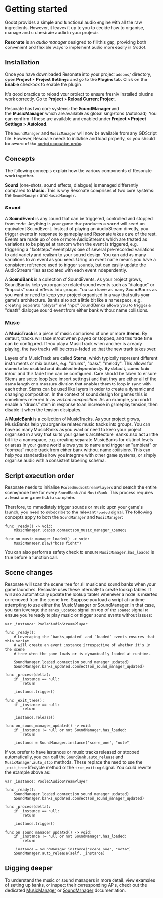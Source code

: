# Getting started

Godot provides a simple and functional audio engine with all the raw ingredients. However, it leaves it up to you to decide how to organise, manage and orchestrate audio in your projects.

**Resonate** is an *audio manager* designed to fill this gap, providing both convenient and flexible ways to implement audio more easily in Godot. 

## Installation

Once you have downloaded Resonate into your project `addons/` directory, open **Project > Project Settings** and go to the **Plugins** tab. Click on the **Enable** checkbox to enable the plugin.

It's good practice to reload your project to ensure freshly installed plugins work correctly. Go to **Project > Reload Current Project**.

Resonate has two core systems: the **SoundManager** and the **MusicManager** which are available as global singletons (Autoload). You can confirm if these are available and enabled under **Project > Project Settings > Autoload**.

The `SoundManager` and `MusicManager` will now be available from any GDScript file. However, Resonate needs to initialise and load properly, so you should be aware of the [script execution order](#script-execution-order).

## Concepts

The following concepts explain how the various components of Resonate work together.

**Sound** (one-shots, sound effects, dialogue) is managed differently compared to **Music.** This is why Resonate comprises of two core systems: the `SoundManager` and `MusicManager`.

### Sound

A **SoundEvent** is any sound that can be triggered, controlled and stopped from code. Anything in your game that produces a sound will need an equivalent SoundEvent. Instead of playing an AudioStream directly, you trigger events in response to gameplay and Resonate takes care of the rest. Events are made up of one or more AudioStreams which are treated as variations to be played at random when the event is triggered, e.g. triggering a "footsteps" event plays one of several pre-recorded variations to add variety and realism to your sound design. You can add as many variations to an event as you need. Using an event name means you have a consistent reference used to trigger sounds, but can easily update the AudioStream files associated with each event independently.

A **SoundBank** is a collection of SoundEvents. As your project grows, SoundBanks help you organise related sound events such as "dialogue" or "impacts" sound effects into groups. You can have as many SoundBanks as you want or need to keep your project organised in a way that suits your game's architecture. Banks also act a little bit like a namespace, e.g. creating separate "player" and "npc" SoundBanks allows you to trigger a "death" dialogue sound event from either bank without name collisions.

### Music

A **MusicTrack** is a piece of music comprised of one or more **Stems**. By default, tracks will fade in/out when played or stopped, and this fade time can be configured. If you play a MusicTrack when another is already playing, the two tracks will be cross-faded so that the new track takes over.

Layers of a MusicTrack are called **Stems**, which typically represent different instruments or mix busses, e.g. "drums", "bass", "melody". This allows for stems to be enabled and disabled independently. By default, stems fade in/out and this fade time can be configured. Care should be taken to ensure Stems are set to loop (see import settings) and that they are either all of the same length or a measure division that enables them to loop in sync with each other. Stems can be used like layers in order to create a dynamic and changing composition. In the context of sound design for games this is sometimes referred to as *vertical composition*. As an example, you could enable a "drums" stem in response to an increase in gameplay tension, then disable it when the tension dissipates.

A **MusicBank** is a collection of MusicTracks. As your project grows, MusicBanks help you organise related music tracks into groups. You can have as many MusicBanks as you want or need to keep your project organised in a way that suits your game's architecture. Banks also act a little bit like a namespace, e.g. creating separate MusicBanks for distinct levels or areas in your game world allows you to name and trigger an "ambient" or "combat" music track from either bank without name collisions. This can help you standardise how you integrate with other game systems, or simply organise audio with a consistent labelling schema.

## Script execution order

Resonate needs to initialise `PooledAudioStreamPlayers` and search the entire scene/node tree for every `SoundBank` and `MusicBank`. This process requires at least one game tick to complete.

Therefore, to immediately trigger sounds or music upon your game's launch, you need to subscribe to the relevant `loaded` signal. The following concepts apply to both the `SoundManager` and `MusicManager`:

```GDScript
func _ready() -> void:
	MusicManager.loaded.connect(on_music_manager_loaded)
	
func on_music_manager_loaded() -> void:
	MusicManager.play("boss_fight")
```

You can also perform a safety check to ensure `MusicManager.has_loaded` is true before a function call.

## Scene changes

Resonate will scan the scene tree for all music and sound banks when your game launches. Resonate uses these internally to create lookup tables. It will also automatically update the lookup tables whenever a node is inserted or removed from the scene tree. Suppose you load a script at runtime attempting to use either the MusicManager or SoundManager. In that case, you can leverage the `banks_updated` signal on top of the `loaded` signal to ensure you're ready to play music or trigger sound events without issues:

```GDScript
var _instance: PooledAudioStreamPlayer

func _ready():
	# Leveraging the `banks_updated` and `loaded` events ensures that this script 
	# will create an event instance irrespective of whether it's in the scene 
	# tree when the game loads or is dynamically loaded at runtime.
	
	SoundManager.loaded.connect(on_sound_manager_updated)
	SoundManager.banks_updated.connect(on_sound_manager_updated)

func _process(delta):
	if _instance == null:
		return

	_instance.trigger()

func _exit_tree():
	if _instance == null:
		return
		
	_instance.release()

func on_sound_manager_updated() -> void:
	if _instance != null or not SoundManager.has_loaded:
		return
	
	_instance = SoundManager.instance("scene_one", "note")
```

If you prefer to have instances or music tracks released or stopped automatically, you can call the `SoundBank.auto_release` and `MusicManager.auto_stop` methods. These replace the need to use the `_exit_tree` lifecycle method or the `tree_exiting` signal. You could rewrite the example above as:

```GDScript
var _instance: PooledAudioStreamPlayer

func _ready():
	SoundManager.loaded.connect(on_sound_manager_updated)
	SoundManager.banks_updated.connect(on_sound_manager_updated)

func _process(delta):
	if _instance == null:
		return

	_instance.trigger()

func on_sound_manager_updated() -> void:
	if _instance != null or not SoundManager.has_loaded:
		return
	
	_instance = SoundManager.instance("scene_one", "note")
	SoundManager.auto_release(self, _instance)
```

## Digging deeper

To understand the music or sound managers in more detail, view examples of setting up banks, or inspect their corresponding APIs, check out the dedicated [MusicManager](music-manager.md) or [SoundManager](sound-manager.md) documentation.
